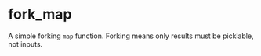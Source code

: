 # fork_map
A simple forking `map` function. Forking means only results must be picklable, not inputs. 
